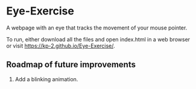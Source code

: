 # Eye-Exercise
A webpage with an eye that tracks the movement of your mouse pointer.

To run, either download all the files and open index.html in a web browser or visit https://kp-2.github.io/Eye-Exercise/.

## Roadmap of future improvements
1. Add a blinking animation.

